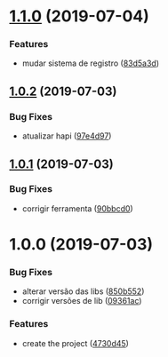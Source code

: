 # [1.1.0](https://github.com/abovejs/framework/compare/v1.0.2...v1.1.0) (2019-07-04)


### Features

* mudar sistema de registro ([83d5a3d](https://github.com/abovejs/framework/commit/83d5a3d))

## [1.0.2](https://github.com/abovejs/framework/compare/v1.0.1...v1.0.2) (2019-07-03)


### Bug Fixes

* atualizar hapi ([97e4d97](https://github.com/abovejs/framework/commit/97e4d97))

## [1.0.1](https://github.com/abovejs/framework/compare/v1.0.0...v1.0.1) (2019-07-03)


### Bug Fixes

* corrigir ferramenta ([90bbcd0](https://github.com/abovejs/framework/commit/90bbcd0))

# 1.0.0 (2019-07-03)


### Bug Fixes

* alterar versão das libs ([850b552](https://github.com/abovejs/framework/commit/850b552))
* corrigir versões de lib ([09361ac](https://github.com/abovejs/framework/commit/09361ac))


### Features

* create the project ([4730d45](https://github.com/abovejs/framework/commit/4730d45))

